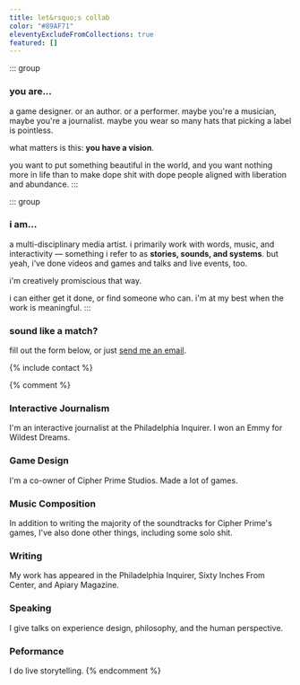 ```yaml
---
title: let&rsquo;s collab
color: "#89AF71"
eleventyExcludeFromCollections: true
featured: []
---
```

<div class="grid grid-3">

::: group
### you are...
a game designer. or an author. or a performer. maybe you're a musician, maybe you're a journalist. maybe you wear so many hats that picking a label is pointless. 

what matters is this: **you have a vision**.

you want to put something beautiful in the world, and you want nothing more in life than to make dope shit with dope people aligned with liberation and abundance.
:::

::: group
### i am...
a multi-disciplinary media artist. i primarily work with words, music, and interactivity — something i refer to as **stories, sounds, and systems**. but yeah, i've done videos and games and talks and live events, too.

i'm creatively promiscious that way.

i can either get it done, or find someone who can. i'm at my best when the work is meaningful.
:::

</div>


### sound like a match?
fill out the form below, or just <a href="/email?subject=Let's Collab">send me an email</a>.


{% include contact %}

{% comment %}
### Interactive Journalism
I'm an interactive journalist at the Philadelphia Inquirer. I won an Emmy for Wildest Dreams.

### Game Design
I'm a co-owner of Cipher Prime Studios. Made a lot of games.

### Music Composition
In addition to writing the majority of the soundtracks for Cipher Prime's games, I've also done other things, including some solo shit.

### Writing
My work has appeared in the Philadelphia Inquirer, Sixty Inches From Center, and Apiary Magazine.

### Speaking
I give talks on experience design, philosophy, and the human perspective.

### Peformance
I do live storytelling.
{% endcomment %}